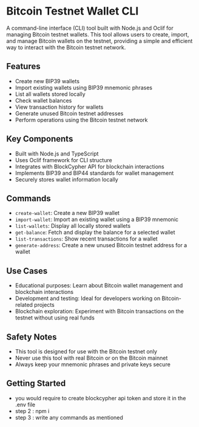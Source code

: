 # Bitcoin Testnet Wallet CLI

A command-line interface (CLI) tool built with Node.js and Oclif for managing Bitcoin testnet wallets. This tool allows users to create, import, and manage Bitcoin wallets on the testnet, providing a simple and efficient way to interact with the Bitcoin testnet network.

## Features

- Create new BIP39 wallets
- Import existing wallets using BIP39 mnemonic phrases
- List all wallets stored locally
- Check wallet balances
- View transaction history for wallets
- Generate unused Bitcoin testnet addresses
- Perform operations using the Bitcoin testnet network

## Key Components

- Built with Node.js and TypeScript
- Uses Oclif framework for CLI structure
- Integrates with BlockCypher API for blockchain interactions
- Implements BIP39 and BIP44 standards for wallet management
- Securely stores wallet information locally

## Commands

- `create-wallet`: Create a new BIP39 wallet
- `import-wallet`: Import an existing wallet using a BIP39 mnemonic
- `list-wallets`: Display all locally stored wallets
- `get-balance`: Fetch and display the balance for a selected wallet
- `list-transactions`: Show recent transactions for a wallet
- `generate-address`: Create a new unused Bitcoin testnet address for a wallet

## Use Cases

- Educational purposes: Learn about Bitcoin wallet management and blockchain interactions
- Development and testing: Ideal for developers working on Bitcoin-related projects
- Blockchain exploration: Experiment with Bitcoin transactions on the testnet without using real funds

## Safety Notes

- This tool is designed for use with the Bitcoin testnet only
- Never use this tool with real Bitcoin or on the Bitcoin mainnet
- Always keep your mnemonic phrases and private keys secure

## Getting Started

- you would require to create blockcypher api token and store it in the .env file
- step 2 : npm i
- step 3 : write any commands as mentioned
